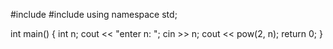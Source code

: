 #include <iostream>
#include <cmath>
using namespace std;

int main() {
	int n;
	cout << "enter n: ";
	cin >> n;
	cout << pow(2, n);
	return 0;
}
